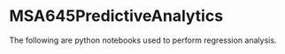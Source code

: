 # MSA645PredictiveAnalytics
The following are python notebooks used to perform regression analysis. 
